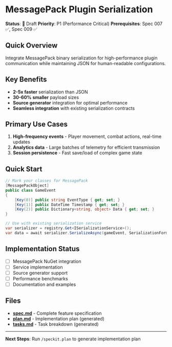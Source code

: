 # MessagePack Plugin Serialization

**Status**: 📝 Draft
**Priority**: P1 (Performance Critical)
**Prerequisites**: Spec 007 ✅, Spec 009 ✅

## Quick Overview

Integrate MessagePack binary serialization for high-performance plugin communication while maintaining JSON for human-readable configurations.

## Key Benefits

- **2-5x faster** serialization than JSON
- **30-60% smaller** payload sizes
- **Source generator** integration for optimal performance
- **Seamless integration** with existing serialization contracts

## Primary Use Cases

1. **High-frequency events** - Player movement, combat actions, real-time updates
2. **Analytics data** - Large batches of telemetry for efficient transmission
3. **Session persistence** - Fast save/load of complex game state

## Quick Start

```csharp
// Mark your classes for MessagePack
[MessagePackObject]
public class GameEvent
{
    [Key(0)] public string EventType { get; set; }
    [Key(1)] public DateTime Timestamp { get; set; }
    [Key(2)] public Dictionary<string, object> Data { get; set; }
}

// Use with existing serialization service
var serializer = registry.Get<ISerializationService>();
var data = await serializer.SerializeAsync(gameEvent, SerializationFormat.MessagePack, cancellationToken);
```

## Implementation Status

- [ ] MessagePack NuGet integration
- [ ] Service implementation
- [ ] Source generator support
- [ ] Performance benchmarks
- [ ] Documentation and examples

## Files

- **[spec.md](spec.md)** - Complete feature specification
- **[plan.md](plan.md)** - Implementation plan (generated)
- **[tasks.md](tasks.md)** - Task breakdown (generated)

---

**Next Steps**: Run `/speckit.plan` to generate implementation plan
